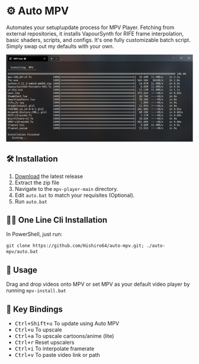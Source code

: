 # ⚙ Auto MPV 

Automates your setup\update process for MPV Player. Fetching from external repositories, it installs VapourSynth for RIFE frame interpolation, basic shaders, scripts, and configs. It's one fully customizable batch script. Simply swap out my defaults with your own.

![image](./preview.png)

## 🛠️ Installation
 1. [Download](https://github.com/Hishiro64/mpv-player/archive/refs/heads/main.zip) the latest release
 2. Extract the zip file
 3. Navigate to the `mpv-player-main` directory.
 4. Edit ``auto.bat`` to match your requisites (Optional).
 5. Run ``auto.bat``

## 🏃‍♂️ One Line Cli Installation
  In PowerShell, just run:

  ````
  git clone https://github.com/Hishiro64/auto-mpv.git; ./auto-mpv/auto.bat
  ````

## 👀 Usage
   Drag and drop videos onto MPV or set MPV as your default video player by running ``mpv-install.bat``

## 🎹 Key Bindings
 - <kbd>Ctrl+Shift+u</kbd> To update using Auto MPV
 - <kbd>Ctrl+u</kbd> To upscale
 - <kbd>Ctrl+a</kbd> To upscale cartoons/anime (lite)
 - <kbd>Ctrl+r</kbd> Reset upscalers
 - <kbd>Ctrl+i</kbd> To interpolate framerate
 - <kbd>Ctrl+v</kbd> To paste video link or path


